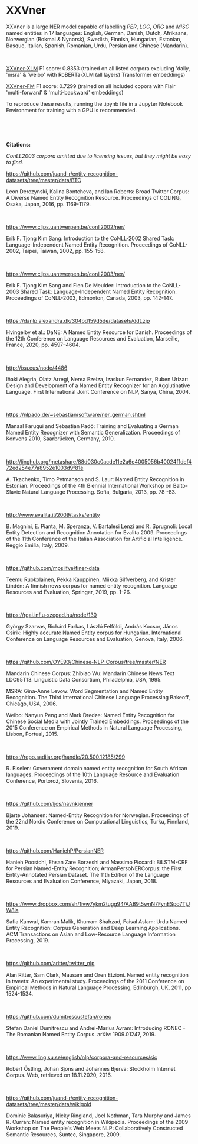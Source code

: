 # XXVner


XXVner is a large NER model capable of labelling *PER*, *LOC*, *ORG* and *MISC* named entities in 17 languages: English, German, Danish, Dutch, Afrikaans, Norwergian (Bokmal & Nynorsk), Swedish, Finnish, Hungarian, Estonian, Basque, Italian, Spanish, Romanian, Urdu, Persian and Chinese (Mandarin).

&nbsp;

[XXVner-XLM](https://drive.google.com/file/d/10txivO02tKV7kXT6ja9VnGfgRhZG10nD) F1 score: 0.8353 (trained on all listed corpora excluding 'daily, 'msra' & 'weibo' with RoBERTa-XLM (all layers) Transformer embeddings)

[XXVner-FM](https://drive.google.com/file/d/1ViwtJVWgTrBNrojNc9VKd3GplvYK7vT1)  F1 score: 0.7299 (trained on all included copora with Flair 'multi-forward' & 'multi-backward' embeddings)

To reproduce these results, running the .ipynb file in a Jupyter Notebook Environment for training with a GPU is recommended.

&nbsp;

 
&nbsp;

**Citations:**

*ConLL2003 corpora omitted due to licensing issues, but they might be easy to find.*
 
 
https://github.com/juand-r/entity-recognition-datasets/tree/master/data/BTC 

Leon Derczynski, Kalina Bontcheva, and Ian Roberts: Broad Twitter Corpus: A Diverse Named Entity Recognition Resource. Proceedings of COLING, Osaka, Japan, 2016, pp. 1169-1179.
 
&nbsp;
 
https://www.clips.uantwerpen.be/conll2002/ner/ 

Erik F. Tjong Kim Sang: Introduction to the CoNLL-2002 Shared Task: Language-Independent Named Entity Recognition. Proceedings of CoNLL-2002, Taipei, Taiwan, 2002, pp. 155-158.
 
&nbsp;
 
https://www.clips.uantwerpen.be/conll2003/ner/ 

Erik F. Tjong Kim Sang and Fien De Meulder: Introduction to the CoNLL-2003 Shared Task: Language-Independent Named Entity Recognition. Proceedings of CoNLL-2003, Edmonton, Canada, 2003, pp. 142-147.
 
&nbsp;
 
https://danlp.alexandra.dk/304bd159d5de/datasets/ddt.zip

Hvingelby et al.: DaNE: A Named Entity Resource for Danish. Proceedings of the 12th Conference on Language Resources and Evaluation, Marseille, France, 2020, pp. 4597–4604.
 
&nbsp;
 
http://ixa.eus/node/4486

Iñaki Alegria, Olatz Arregi, Nerea Ezeiza, Izaskun Fernandez, Ruben Urizar: Design and Development of a Named Entity Recognizer for an Agglutinative Language. First International Joint Conference on NLP, Sanya, China, 2004.
 
&nbsp;
 
https://nlpado.de/~sebastian/software/ner_german.shtml

Manaal Faruqui and Sebastian Padó: Training and Evaluating a German Named Entity Recognizer with Semantic Generalization. Proceedings of Konvens 2010, Saarbrücken, Germany, 2010.
 
&nbsp;
 
http://linghub.org/metashare/88d030c0acde11e2a6e4005056b40024f1def472ed254e77a8952e1003d9f81e 

A. Tkachenko, Timo Petmanson and S. Laur: Named Entity Recognition in Estonian. Proceedings of the 4th Biennial International Workshop on Balto-Slavic Natural Language Processing. Sofia, Bulgaria, 2013, pp. 78 -83.
 
&nbsp;
 
http://www.evalita.it/2009/tasks/entity 

B. Magnini, E. Pianta, M. Speranza, V. Bartalesi Lenzi and R. Sprugnoli: Local Entity Detection and Recognition Annotation for Evalita 2009. Proceedings of the 11th Conference of the Italian Association for Artificial Intelligence. Reggio Emilia, Italy, 2009.
 
&nbsp;
 
https://github.com/mpsilfve/finer-data 

Teemu Ruokolainen, Pekka Kauppinen, Miikka Silfverberg, and Krister Lindén: A finnish news corpus for named entity recognition. Language Resources and Evaluation, Springer, 2019, pp. 1-26.
 
&nbsp;
 
https://rgai.inf.u-szeged.hu/node/130 

György Szarvas, Richárd Farkas, László Felföldi, András Kocsor, János Csirik: Highly accurate Named Entity corpus for Hungarian. International Conference on Language Resources and Evaluation, Genova, Italy, 2006.
 
&nbsp;
 
https://github.com/OYE93/Chinese-NLP-Corpus/tree/master/NER

Mandarin Chinese Corpus: Zhibiao Wu: Mandarin Chinese News Text LDC95T13. Linguistic Data Consortium, Philadelphia, USA, 1995.

MSRA: Gina-Anne Levow: Word Segmentation and Named Entity Recognition. The Third International Chinese Language Processing Bakeoff, Chicago, USA, 2006.

Weibo: Nanyun Peng and Mark Dredze: Named Entity Recognition for Chinese Social Media with Jointly Trained Embeddings. Proceedings of the 2015 Conference on Empirical Methods in Natural Language Processing, Lisbon, Portual, 2015.
 
&nbsp;
 
https://repo.sadilar.org/handle/20.500.12185/299 

R. Eiselen: Government domain named entity recognition for South African languages. Proceedings of the 10th Language Resource and Evaluation Conference, Portorož, Slovenia, 2016.
 
&nbsp;
 
https://github.com/ljos/navnkjenner

Bjarte Johansen: Named-Entity Recognition for Norwegian. Proceedings of the 22nd Nordic Conference on Computational Linguistics, Turku, Finnland, 2019.
 
&nbsp;
 
https://github.com/HaniehP/PersianNER 

Hanieh Poostchi, Ehsan Zare Borzeshi and Massimo Piccardi: BiLSTM-CRF for Persian Named-Entity Recognition; ArmanPersoNERCorpus: the First Entity-Annotated Persian Dataset. The 11th Edition of the Language Resources and Evaluation Conference, Miyazaki, Japan, 2018.
 
&nbsp;
 
https://www.dropbox.com/sh/1ivw7ykm2tugg94/AAB9t5wnN7FynESpo7TjJW8la 

Safia Kanwal, Kamran Malik, Khurram Shahzad, Faisal Aslam: Urdu Named Entity Recognition: Corpus Generation and Deep Learning Applications. ACM Transactions on Asian and Low-Resource Language Information Processing, 2019.
 
&nbsp;
 
https://github.com/aritter/twitter_nlp 

Alan Ritter, Sam Clark, Mausam and Oren Etzioni. Named entity recognition in tweets: An experimental study. Proceedings of the 2011 Conference on Empirical Methods in Natural Language Processing, Edinburgh, UK, 2011, pp 1524-1534.
 
&nbsp;
 
https://github.com/dumitrescustefan/ronec 

Stefan Daniel Dumitrescu and Andrei-Marius Avram: Introducing RONEC - The Romanian Named Entity Corpus. arXiv: 1909.01247, 2019.
 
&nbsp;
 
https://www.ling.su.se/english/nlp/corpora-and-resources/sic 

Robert Östling, Johan Sjons and Johannes Bjerva: Stockholm Internet Corpus. Web, retrieved on 18.11.2020, 2016.
 
&nbsp;
 
https://github.com/juand-r/entity-recognition-datasets/tree/master/data/wikigold

Dominic Balasuriya, Nicky Ringland, Joel Nothman, Tara Murphy and James R. Curran: Named entity recognition in Wikipedia. Proceedings of the 2009 Workshop on The People's Web Meets NLP: Collaboratively Constructed Semantic Resources, Suntec, Singapore, 2009.
